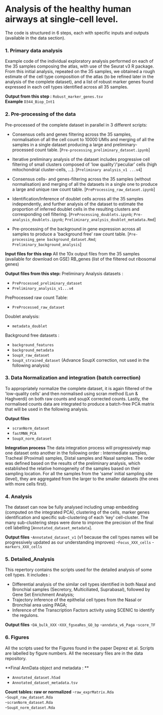 # Analysis of the healthy human airways at single-cell level.
The code is structured in 6 steps, each with specific inputs and outputs (available in the data section).

### 1. Primary data analysis
Example code of the individual exploratory analysis performed on each of the 35 samples composing the atlas, with use of the Seurat v3 R package. From this initial analysis, repeated on the 35 samples, we obtained a rough estimate of the cell type composition of the atlas (to be refined later in the analysis of the complete dataset), and a list of robust marker genes found expressed in each cell types identified across all 35 samples.

**Output from this step :** `Robust_marker_genes.tsv`  
**Example** `D344_Biop_Int1`

### 2. Pre-processing of the data
Pre-processed of the complete dataset in parallel in 3 different scripts: 

   - Consensus cells and genes filtering across the 35 samples, normalisation of all the cell count to 10000 UMIs and merging of all the samples in a single dataset producing a large and preliminary-processed count table. [`Pre-processing_preliminary_dataset.ipynb`] 

   - Iterative preliminary analysis of the dataset includes progressive cell filtering of small clusters composed of 'low quality'/'peculiar' cells (high mitochondrial cluster-cells, ...). [`Preliminary analysis_v1 ...v4`]
    
   - Consensus cells- and genes-filtering across the 35 samples (without normalisation) and merging of all the datasets in a single one to produce a large and unique raw count table. [`PreProcessing_raw_dataset.ipynb`]

   - Identification/Inference of doublet cells across all the 35 samples independently, and further analysis of the dataset to estimate the proportion of inferred doublet cells in the resulting clusters and corresponding cell filtering. [`PreProcessing_doublets.ipynb`; `Pre-analysis_doublets.ipynb`; `Preliminary_analysis_doublet_metadata.Rmd`]   
    
   - Pre-processing of the background in gene expression across all samples to produce a 'background free' raw count table. [`Pre-processing_gene background_dataset.Rmd`; `Preliminary_background_analysis`]
   
**Input files for this step**
All the 10x output files from the 35 samples (available for download on GSE)
RB_genes (list of the filtered out ribosomal genes)
   
**Output files from this step:**
Preliminary Analysis datasets :
  - `PreProcessed_preliminary_dataset`
  - `Preliminary_analysis_v1...v4`

PreProcessed raw count Table:
  - `PreProcessed_raw_dataset`
  
Doublet analysis:
  - `metadata_doublet`
  
Background free datasets :
  - `background_features`
  - `background_metadata`
  - `SoupX_raw_dataset`
  - `SoupX_strained_dataset` (Advance SoupX correction, not used in the following analysis)
  
### 3. Data Normalization and integration (batch correction)

To appropriately normalize the complete dataset, it is again filtered of the 'low-quality cells' and then normalised using scran method (Lun & Haghverdi) on both raw counts and soupX corrected counts. Lastly, the normalised counts data are integrated to produce a batch-free PCA matrix that will be used in the following analysis.

**Output files**
  - `scranNorm_dataset`
  - `fastMNN_PCA`
  - `SoupX_norm_dataset`

**Integration process** 
The data integration process will progressively map one dataset onto another in the following order :
Intermediate samples, Tracheal (Proximal) samples, Distal samples and Nasal samples. The order was defined based on the results of the preliminary analysis, which established the relative homogeneity of the samples based on their sampling location. For all the samples from the 'same' initial sampling site (level), they are aggregated from the larger to the smaller datasets (the ones with more cells first).


### 4. Analysis

The dataset can now be fully analysed including umap embedding (computed on the integrated PCA), clustering of the cells, marker genes identification and specific sub-clustering of each 'key' cell-cluster. The many sub-clustering steps were done to improve the precision of the final cell labelling [`Annotated_dataset_metadata`].

**Output files**
  -`Annotated_dataset_v1` (v1 because the cell types names will be progressively updated as our understanding improves)
  -`Focus_XXX_cells`
  -`markers_XXX_cells`

### 5. Detailed_Analysis

This repertory contains the scripts used for the detailed analysis of some cell types. It includes :

   - Differential analysis of the similar cell types identified in both Nasal and Bronchial samples (Secretory, Multiciliated, Suprabasal), followed by Gene Set Enrichment Analysis;
   - Trajectory inference of the epithelial cell types from the Nasal or Bronchial area using PAGA;
   - Inference of the Transcription Factors activity using SCENIC to identify the regulons.
   
**Output files**
  -`DA_bulk_XXX`
  -`XXX_fgseaRes_GO_bp`
  -`anndata_v6_Paga`
  -`score_TF`

### 6. Figures

All the scripts used for the Figures found in the paper Deprez et al. Scripts are labelled by figure numbers. All the necessary files are in the data repository.

**Final AnnData object and metadata : **
  - `Annotated_dataset.h5ad`
  - `Annotated_dataset_metadata.tsv`
  
**Count tables: raw or normalized**
  -`raw_exprMatrix.Rda`  
  -`SoupX_raw_dataset.Rda`  
  -`scranNorm_dataset.Rda`  
  -`SoupX_norm_dataset.Rda`  
  
  


